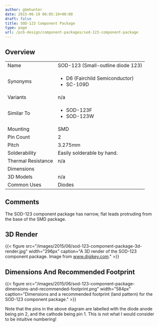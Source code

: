 ```yaml
---
author: gbmhunter
date: 2015-06-19 06:05:19+00:00
draft: false
title: SOD-123 Component Package
type: page
url: /pcb-design/component-packages/sod-123-component-package
---
```


## Overview

<table>
<tbody ><tr >
<td >Name
</td>
<td >SOD-123 (Small-outline diode 123)
</td></tr><tr >
<td >Synonyms
</td>
<td >
<ul>
<li>D6 (Fairchild Semiconductor)</li>
<li>SC-109D</li>
</ul>
</td></tr><tr >
<td >Variants
</td>
<td >n/a
</td></tr><tr >
<td >Similar To
</td>
<td >
<ul>
<li>SOD-123F</li>
<li>SOD-123W</li>
</ul>
</td></tr><tr >
<td >Mounting
</td>
<td >SMD
</td></tr><tr >
<td >Pin Count
</td>
<td >2
</td></tr><tr >
<td >Pitch
</td>
<td >3.275mm
</td></tr><tr >
<td >Solderability
</td>
<td >Easily solderable by hand.
</td></tr><tr >
<td >Thermal Resistance
</td>
<td >n/a
</td></tr><tr >
<td >Dimensions
</td>
<td > 
</td></tr><tr >
<td >3D Models
</td>
<td >n/a
</td></tr><tr >
<td >Common Uses
</td>
<td >Diodes
</td></tr></tbody></table>

## Comments

The SOD-123 component package has narrow, flat leads protruding from the base of the SMD package.

## 3D Render

{{< figure src="/images/2015/06/sod-123-component-package-3d-render.jpg" width="296px" caption="A 3D render of the SOD-123 component package. Image from www.digikey.com."  >}}

## Dimensions And Recommended Footprint

{{< figure src="/images/2015/06/sod-123-component-package-dimensions-and-recommended-footprint.png" width="584px" caption="Dimensions and a recommended footprint (land pattern) for the SOD-123 component package."  >}}

Note that the pins in the above diagram are labelled with the diode anode being pin 2, and the cathode being pin 1. This is not what I would consider to be intuitive numbering!
